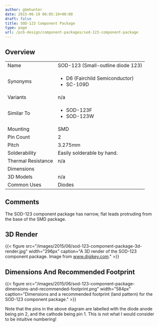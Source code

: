 ```yaml
---
author: gbmhunter
date: 2015-06-19 06:05:19+00:00
draft: false
title: SOD-123 Component Package
type: page
url: /pcb-design/component-packages/sod-123-component-package
---
```


## Overview

<table>
<tbody ><tr >
<td >Name
</td>
<td >SOD-123 (Small-outline diode 123)
</td></tr><tr >
<td >Synonyms
</td>
<td >
<ul>
<li>D6 (Fairchild Semiconductor)</li>
<li>SC-109D</li>
</ul>
</td></tr><tr >
<td >Variants
</td>
<td >n/a
</td></tr><tr >
<td >Similar To
</td>
<td >
<ul>
<li>SOD-123F</li>
<li>SOD-123W</li>
</ul>
</td></tr><tr >
<td >Mounting
</td>
<td >SMD
</td></tr><tr >
<td >Pin Count
</td>
<td >2
</td></tr><tr >
<td >Pitch
</td>
<td >3.275mm
</td></tr><tr >
<td >Solderability
</td>
<td >Easily solderable by hand.
</td></tr><tr >
<td >Thermal Resistance
</td>
<td >n/a
</td></tr><tr >
<td >Dimensions
</td>
<td > 
</td></tr><tr >
<td >3D Models
</td>
<td >n/a
</td></tr><tr >
<td >Common Uses
</td>
<td >Diodes
</td></tr></tbody></table>

## Comments

The SOD-123 component package has narrow, flat leads protruding from the base of the SMD package.

## 3D Render

{{< figure src="/images/2015/06/sod-123-component-package-3d-render.jpg" width="296px" caption="A 3D render of the SOD-123 component package. Image from www.digikey.com."  >}}

## Dimensions And Recommended Footprint

{{< figure src="/images/2015/06/sod-123-component-package-dimensions-and-recommended-footprint.png" width="584px" caption="Dimensions and a recommended footprint (land pattern) for the SOD-123 component package."  >}}

Note that the pins in the above diagram are labelled with the diode anode being pin 2, and the cathode being pin 1. This is not what I would consider to be intuitive numbering!
